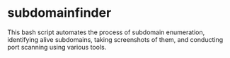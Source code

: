 # subdomainfinder
This bash script automates the process of subdomain enumeration, identifying alive subdomains, taking screenshots of them, and conducting port scanning using various tools.
